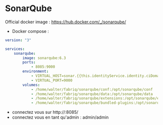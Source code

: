 SonarQube
============

Official docker image : https://hub.docker.com/_/sonarqube/


* Docker compose :

```yml
version: "3"

services:
    sonarqube:
        image: sonarqube:6.3
        ports:
            - 8085:9000
        environment:
            - VIRTUAL_HOST=sonar.{{this.identityService.identity.ciDomain}}
            - VIRTUAL_PORT=9000  
        volumes:
            - /home/walter/fabriq/sonarqube/conf:/opt/sonarqube/conf
            - /home/walter/fabriq/sonarqube/data:/opt/sonarqube/data
            - /home/walter/fabriq/sonarqube/extensions:/opt/sonarqube/extensions
            - /home/walter/fabriq/sonarqube/bundled-plugins:/opt/sonarqube/lib/bundled-plugins

```

* connectez vous sur 
http://<IP>:8085/
* connectez vous en tant qu'admin : admin/admin
